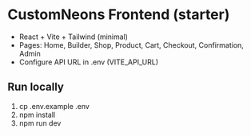# CustomNeons Frontend (starter)
- React + Vite + Tailwind (minimal)
- Pages: Home, Builder, Shop, Product, Cart, Checkout, Confirmation, Admin
- Configure API URL in .env (VITE_API_URL)

## Run locally
1. cp .env.example .env
2. npm install
3. npm run dev
